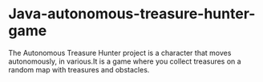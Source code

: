 # Java-autonomous-treasure-hunter-game
The Autonomous Treasure Hunter project is a character that moves autonomously, in various.It is a game where you collect treasures on a random map with treasures and obstacles.

